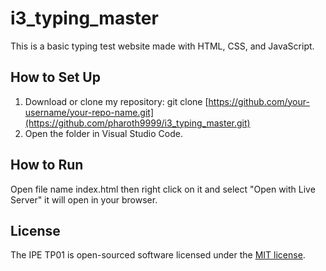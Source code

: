 # i3_typing_master
This is a basic typing test website made with HTML, CSS, and JavaScript.
## How to Set Up
1. Download or clone my repository:
    git clone [https://github.com/your-username/your-repo-name.git](https://github.com/pharoth9999/i3_typing_master.git)
2. Open the folder in Visual Studio Code.
## How to Run
Open file name index.html then right click on it and select "Open with Live Server" it will open in your browser.
## License
The IPE TP01 is open-sourced software licensed under the [MIT
license](https://opensource.org/licenses/MIT).
